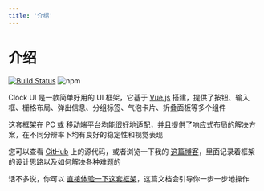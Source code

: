 ```yaml
---
title: '介绍'
---
```

# 介绍

[![Build Status](https://www.travis-ci.org/KCVO1995/Clock-UI.svg?branch=master)](https://www.travis-ci.org/KCVO1995/Clock-UI)
![npm](https://img.shields.io/npm/v/clock-ui)

Clock UI 是一款简单好用的 UI 框架，它基于 [Vue.js](https://vuejs.org/) 搭建，提供了按钮、输入框、栅格布局、弹出信息、分组标签、气泡卡片、折叠面板等多个组件

这套框架在 PC 或 移动端平台均能很好地适配，并且提供了响应式布局的解决方案，在不同分辨率下均有良好的稳定性和视觉表现

您可以查看 [GitHub](https://github.com/KCVO1995/clock-ui-yarn) 上的源代码，或者浏览一下我的 [这篇博客]('')，里面记录着框架的设计思路以及如何解决各种难题的

话不多说，你可以 [直接体验一下这套框架](start/install/install.html)，这篇文档会引导你一步一步地操作